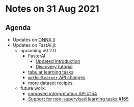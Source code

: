 # Notes on 31 Aug 2021

## Agenda

- Updates on [ONNX.jl](https://github.com/FluxML/ONNX.jl/issues/49#issuecomment-907713849)
- Updates on FastAI.jl:
  - upcoming v0.2.0
    - FasterAI
      - [Updated introduction](https://fluxml.ai/FastAI.jl/dev/docs/introduction.md.html) 
      - [Discovery tutorial](https://fluxml.ai/FastAI.jl/dev/docs/discovery.md.html)
    - [tabular learning tasks](https://github.com/FluxML/FastAI.jl/pull/141)
    - [`methodlearner` API changes](https://github.com/FluxML/FastAI.jl/pull/164)
    - [more dataset recipes](https://github.com/FluxML/FastAI.jl/pull/163)
  - future work:
    - [improved interpretation API #154](https://github.com/FluxML/FastAI.jl/issues/154)
    - [ Support for non-supervised learning tasks #165](https://github.com/FluxML/FastAI.jl/issues/165) 
